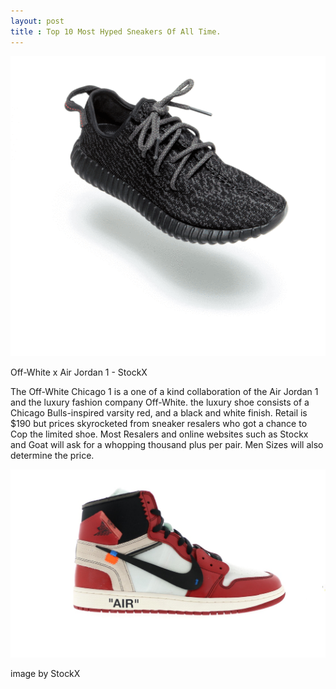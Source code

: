```yaml
---
layout: post
title : Top 10 Most Hyped Sneakers Of All Time.
---
```

 ![download](/images/Yeezygif.gif)




Off-White x Air Jordan 1 - StockX 

The Off-White Chicago 1 is a one of a kind collaboration of the Air Jordan 1 and the luxury fashion company Off-White.
the luxury shoe consists of a Chicago Bulls-inspired varsity red, and a black and white finish. Retail is $190 but prices
skyrocketed from sneaker resalers who got a chance to Cop the limited shoe. Most Resalers and online websites such as Stockx and
Goat will ask for a whopping thousand plus per pair. Men Sizes will also determine the price. 

 ![download](/images/Offwhite.jpg) 

image by StockX




 

